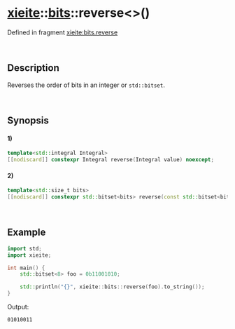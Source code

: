 # [xieite](../../xieite.md)\:\:[bits](../../bits.md)\:\:reverse\<\>\(\)
Defined in fragment [xieite:bits.reverse](../../../src/bits/reverse.cpp)

&nbsp;

## Description
Reverses the order of bits in an integer or `std::bitset`.

&nbsp;

## Synopsis
#### 1)
```cpp
template<std::integral Integral>
[[nodiscard]] constexpr Integral reverse(Integral value) noexcept;
```
#### 2)
```cpp
template<std::size_t bits>
[[nodiscard]] constexpr std::bitset<bits> reverse(const std::bitset<bits>& values) noexcept;
```

&nbsp;

## Example
```cpp
import std;
import xieite;

int main() {
    std::bitset<8> foo = 0b11001010;

    std::println("{}", xieite::bits::reverse(foo).to_string());
}
```
Output:
```
01010011
```
